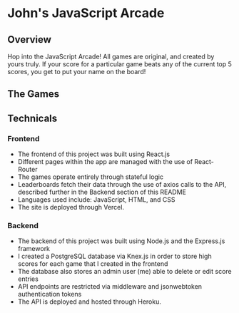# John's JavaScript Arcade

## Overview
Hop into the JavaScript Arcade! All games are original, and created by yours truly.  If your score for a particular game beats any of the current top 5 scores, you get to put your name on the board!

## The Games

## Technicals
### Frontend
- The frontend of this project was built using React.js 
- Different pages within the app are managed with the use of React-Router 
- The games operate entirely through stateful logic
- Leaderboards fetch their data through the use of axios calls to the API, described further in the Backend section of this README
- Languages used include: JavaScript, HTML, and CSS
- The site is deployed through Vercel.

### Backend
- The backend of this project was built using Node.js and the Express.js framework  
- I created a PostgreSQL database via Knex.js in order to store high scores for each game that I created in the frontend
- The database also stores an admin user (me) able to delete or edit score entries
- API endpoints are restricted via middleware and jsonwebtoken authentication tokens
- The API is deployed and hosted through Heroku. 
